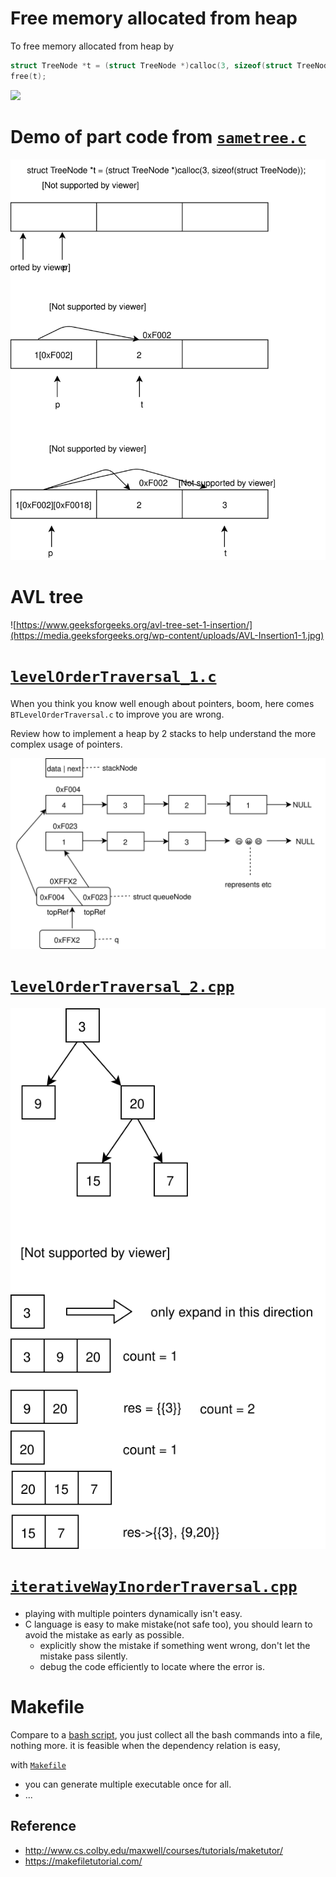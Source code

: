 # Free memory allocated from heap
To free memory allocated from heap by 
```c
struct TreeNode *t = (struct TreeNode *)calloc(3, sizeof(struct TreeNode));
free(t);
```

![](https://www.geeksforgeeks.org/wp-content/uploads/Free-function-in-c.png)

# Demo of part code from [`sametree.c`](sametree.c)
![](TreeNode.svg)

# AVL tree
![https://www.geeksforgeeks.org/avl-tree-set-1-insertion/](https://media.geeksforgeeks.org/wp-content/uploads/AVL-Insertion1-1.jpg)


# [`levelOrderTraversal_1.c`](levelOrderTraversal_1.c)
When you think you know well enough about pointers, boom, here comes `BTLevelOrderTraversal.c` to improve you are wrong.

Review how to implement a heap by 2 stacks to help understand the more complex usage of pointers.

![](../../figures/implementAHeap.svg)

# [`levelOrderTraversal_2.cpp`](levelOrderTraversal_2.cpp)
![](../../figures/levelOrderTraversal.svg)

# [`iterativeWayInorderTraversal.cpp`](iterativeWayInorderTraversal.cpp)
* playing with multiple pointers dynamically isn't easy.
* C language is easy to make mistake(not safe too), you should learn to avoid the mistake as early as possible. 
  * explicitly show the mistake if something went wrong, don't let the mistake pass silently.
  * debug the code efficiently to locate where the error is.

# Makefile
Compare to a [bash script](generateABST.sh), you just collect all the bash commands into a file, nothing more. it is feasible when the dependency relation is easy,

with [`Makefile`](Makefile)
* you can generate multiple executable once for all.
* ...

## Reference
* http://www.cs.colby.edu/maxwell/courses/tutorials/maketutor/
* https://makefiletutorial.com/